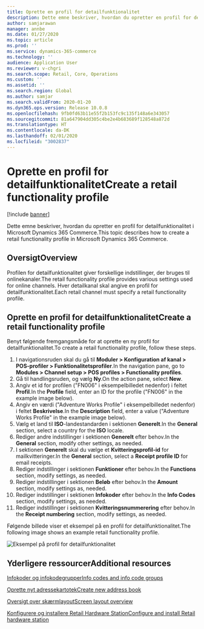 ```yaml
---
title: Oprette en profil for detailfunktionalitet
description: Dette emne beskriver, hvordan du opretter en profil for detailfunktionalitet i Microsoft Dynamics 365 Commerce.
author: samjarawan
manager: annbe
ms.date: 01/27/2020
ms.topic: article
ms.prod: ''
ms.service: dynamics-365-commerce
ms.technology: ''
audience: Application User
ms.reviewer: v-chgri
ms.search.scope: Retail, Core, Operations
ms.custom: ''
ms.assetid: ''
ms.search.region: Global
ms.author: samjar
ms.search.validFrom: 2020-01-20
ms.dyn365.ops.version: Release 10.0.8
ms.openlocfilehash: 9fb0fd63b11e55f2b153fc9c135f148a6e343057
ms.sourcegitcommit: 81a647904dd305c4be2e4b683689f128548a872d
ms.translationtype: HT
ms.contentlocale: da-DK
ms.lasthandoff: 02/01/2020
ms.locfileid: "3002837"
---
```

# <a name="create-a-retail-functionality-profile"></a><span data-ttu-id="0cf28-103">Oprette en profil for detailfunktionalitet</span><span class="sxs-lookup"><span data-stu-id="0cf28-103">Create a retail functionality profile</span></span>


[!include [banner](includes/banner.md)]

<span data-ttu-id="0cf28-104">Dette emne beskriver, hvordan du opretter en profil for detailfunktionalitet i Microsoft Dynamics 365 Commerce.</span><span class="sxs-lookup"><span data-stu-id="0cf28-104">This topic describes how to create a retail functionality profile in Microsoft Dynamics 365 Commerce.</span></span>

## <a name="overview"></a><span data-ttu-id="0cf28-105">Oversigt</span><span class="sxs-lookup"><span data-stu-id="0cf28-105">Overview</span></span>

<span data-ttu-id="0cf28-106">Profilen for detailfunktionalitet giver forskellige indstillinger, der bruges til onlinekanaler.</span><span class="sxs-lookup"><span data-stu-id="0cf28-106">The retail functionality profile provides various settings used for online channels.</span></span> <span data-ttu-id="0cf28-107">Hver detailkanal skal angive en profil for detailfunktionalitet.</span><span class="sxs-lookup"><span data-stu-id="0cf28-107">Each retail channel must specify a retail functionality profile.</span></span>

## <a name="create-a-retail-functionality-profile"></a><span data-ttu-id="0cf28-108">Oprette en profil for detailfunktionalitet</span><span class="sxs-lookup"><span data-stu-id="0cf28-108">Create a retail functionality profile</span></span>

<span data-ttu-id="0cf28-109">Benyt følgende fremgangsmåde for at oprette en ny profil for detailfunktionalitet.</span><span class="sxs-lookup"><span data-stu-id="0cf28-109">To create a retail functionality profile, follow these steps.</span></span>

1. <span data-ttu-id="0cf28-110">I navigationsruden skal du gå til **Moduler \> Konfiguration af kanal \> POS-profiler \> Funktionalitetsprofiler**.</span><span class="sxs-lookup"><span data-stu-id="0cf28-110">In the navigation pane, go to **Modules \> Channel setup \> POS profiles \> Functionality profiles**.</span></span>
1. <span data-ttu-id="0cf28-111">Gå til handlingsruden, og vælg **Ny**.</span><span class="sxs-lookup"><span data-stu-id="0cf28-111">On the action pane, select **New**.</span></span>
1. <span data-ttu-id="0cf28-112">Angiv et id for profilen ("FN006" i eksempelbilledet nedenfor) i feltet **Profil**.</span><span class="sxs-lookup"><span data-stu-id="0cf28-112">In the **Profile** field, enter an ID for the profile ("FN006" in the example image below).</span></span>
1. <span data-ttu-id="0cf28-113">Angiv en værdi ("Adventure Works Profile" i eksempelbilledet nedenfor) i feltet **Beskrivelse**.</span><span class="sxs-lookup"><span data-stu-id="0cf28-113">In the **Description** field, enter a value ("Adventure Works Profile" in the example image below).</span></span>
1. <span data-ttu-id="0cf28-114">Vælg et land til **ISO**-landestandarden i sektionen **Generelt**.</span><span class="sxs-lookup"><span data-stu-id="0cf28-114">In the **General** section, select a country for the **ISO** locale.</span></span>
1. <span data-ttu-id="0cf28-115">Rediger andre indstillinger i sektionen **Generelt** efter behov.</span><span class="sxs-lookup"><span data-stu-id="0cf28-115">In the **General** section, modify other settings, as needed.</span></span>
1. <span data-ttu-id="0cf28-116">I sektionen **Generelt** skal du vælge et **Kvitteringsprofil-id** for mailkvitteringer.</span><span class="sxs-lookup"><span data-stu-id="0cf28-116">In the **General** section, select a **Receipt profile ID** for email receipts.</span></span>
1. <span data-ttu-id="0cf28-117">Rediger indstillinger i sektionen **Funktioner** efter behov.</span><span class="sxs-lookup"><span data-stu-id="0cf28-117">In the **Functions** section, modify settings, as needed.</span></span>
1. <span data-ttu-id="0cf28-118">Rediger indstillinger i sektionen **Beløb** efter behov.</span><span class="sxs-lookup"><span data-stu-id="0cf28-118">In the **Amount** section, modify settings as, needed.</span></span>
1. <span data-ttu-id="0cf28-119">Rediger indstillinger i sektionen **Infokoder** efter behov.</span><span class="sxs-lookup"><span data-stu-id="0cf28-119">In the **Info Codes** section, modify settings, as needed.</span></span>
1. <span data-ttu-id="0cf28-120">Rediger indstillinger i sektionen **Kvitteringsnummerering** efter behov.</span><span class="sxs-lookup"><span data-stu-id="0cf28-120">In the **Receipt numbering** section, modify settings, as needed.</span></span> 
  
<span data-ttu-id="0cf28-121">Følgende billede viser et eksempel på en profil for detailfunktionalitet.</span><span class="sxs-lookup"><span data-stu-id="0cf28-121">The following image shows an example retail functionality profile.</span></span>
  
![Eksempel på profil for detailfunktionalitet](media/retail-functionality-profile.png)

## <a name="additional-resources"></a><span data-ttu-id="0cf28-123">Yderligere ressourcer</span><span class="sxs-lookup"><span data-stu-id="0cf28-123">Additional resources</span></span>

[<span data-ttu-id="0cf28-124">Infokoder og infokodegrupper</span><span class="sxs-lookup"><span data-stu-id="0cf28-124">Info codes and info code groups</span></span>](info-codes-retail.md)           

[<span data-ttu-id="0cf28-125">Oprette nyt adressekartotek</span><span class="sxs-lookup"><span data-stu-id="0cf28-125">Create new address book</span></span>](new-address-book.md) 

[<span data-ttu-id="0cf28-126">Oversigt over skærmlayout</span><span class="sxs-lookup"><span data-stu-id="0cf28-126">Screen layout overview</span></span>](pos-screen-layouts.md)       

[<span data-ttu-id="0cf28-127">Konfigurere og installere Retail Hardware Station</span><span class="sxs-lookup"><span data-stu-id="0cf28-127">Configure and install Retail hardware station</span></span>](retail-hardware-station-configuration-installation.md) 
